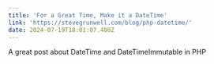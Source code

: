 ```yaml
---
title: 'For a Great Time, Make it a DateTime'
link: 'https://stevegrunwell.com/blog/php-datetime/'
date: 2024-07-19T18:01:07.480Z
---
```


A great post about DateTime and DateTimeImmutable in PHP
